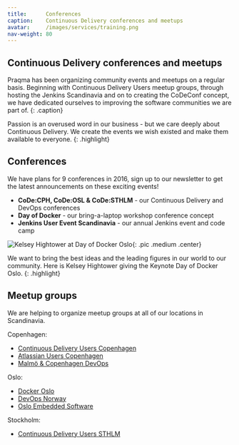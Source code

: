 ```yaml
---
title:      Conferences
caption:    Continuous Delivery conferences and meetups
avatar:     /images/services/training.png
nav-weight: 80
---
```


## Continuous Delivery conferences and meetups

Praqma has been organizing community events and meetups on a regular basis. 
Beginning with Continuous Delivery Users meetup groups, through hosting the Jenkins Scandinavia and on to creating the CoDeConf concept, 
we have dedicated ourselves to improving the software communities we are part of.
{: .caption}

Passion is an overused word in our business - but we care deeply about Continuous Delivery. 
We create the events we wish existed and make them available to everyone.
{: .highlight}


## Conferences

We have plans for 9 conferences in 2016, sign up to our newsletter to get the latest announcements on these exciting events!

* **CoDe:CPH, CoDe:OSL & CoDe:STHLM** - our Continuous Delivery and DevOps conferences
* **Day of Docker** - our bring-a-laptop workshop conference concept
* **Jenkins User Event Scandinavia** - our annual Jenkins event and code camp

![Kelsey Hightower at Day of Docker Oslo](/images/services/conferences/kelsey-dod.jpg){: .pic .medium .center}

We want to bring the best ideas and the leading figures in our world to our community. Here is Kelsey Hightower giving the Keynote Day of Docker Oslo.
{: .highlight}

## Meetup groups

We are helping to organize meetup groups at all of our locations in Scandinavia.  

Copenhagen:

 * [Continuous Delivery Users Copenhagen](http://www.meetup.com/code-u/)
 * [Atlassian Users Copenhagen](http://www.meetup.com/Atlassian-Users-Copenhagen/)
 * [Malmö & Copenhagen DevOps](http://www.meetup.com/Malmo-Cph-DevOps-Meetup/)

Oslo:

 * [Docker Oslo](http://www.meetup.com/Docker-Oslo/)
 * [DevOps Norway](http://www.meetup.com/DevOps-Norway/)
 * [Oslo Embedded Software](http://www.meetup.com/Oslo-Embedded-Software-Meetup/)

Stockholm:

 * [Continuous Delivery Users STHLM](http://www.meetup.com/Malmo-Cph-DevOps-Meetup/)
